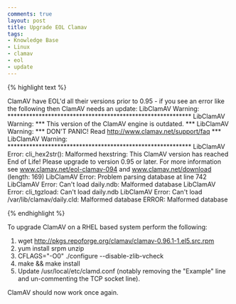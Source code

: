 ```yaml
---
comments: true
layout: post
title: Upgrade EOL Clamav
tags:
- Knowledge Base
- Linux
- clamav
- eol
- update
---
```


{% highlight text %}

ClamAV have EOL'd all their versions prior to 0.95 - if you see an error like the following then ClamAV needs an update:
 LibClamAV Warning: ***********************************************************
 LibClamAV Warning: *** This version of the ClamAV engine is outdated. ***
 LibClamAV Warning: *** DON'T PANIC! Read http://www.clamav.net/support/faq ***
 LibClamAV Warning: ***********************************************************
 LibClamAV Error: cli_hex2str(): Malformed hexstring: This ClamAV version has reached End of Life! Please upgrade to version 0.95 or later. For more information see www.clamav.net/eol-clamav-094 and www.clamav.net/download (length: 169)
 LibClamAV Error: Problem parsing database at line 742
 LibClamAV Error: Can't load daily.ndb: Malformed database
 LibClamAV Error: cli_tgzload: Can't load daily.ndb
 LibClamAV Error: Can't load /var/lib/clamav/daily.cld: Malformed database
 ERROR: Malformed database

{% endhighlight %}

To upgrade ClamAV on a RHEL based system perform the following:
1) wget http://pkgs.repoforge.org/clamav/clamav-0.96.1-1.el5.src.rpm
2) yum install srpm unzip
3) CFLAGS="-O0" ./configure --disable-zlib-vcheck
4) make && make install
5) Update /usr/local/etc/clamd.conf (notably removing the "Example" line and un-commenting the TCP socket line).

ClamAV should now work once again.
